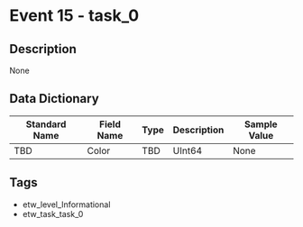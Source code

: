 # Event 15 - task_0

## Description
None

## Data Dictionary
|Standard Name|Field Name|Type|Description|Sample Value|
|---|---|---|---|---|
|TBD|Color|TBD|UInt64|None|None|

## Tags
* etw_level_Informational
* etw_task_task_0